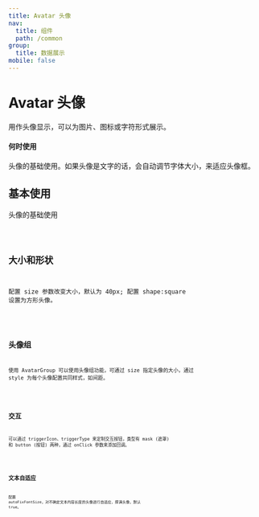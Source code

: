 ```yaml
---
title: Avatar 头像
nav:
  title: 组件
  path: /common
group:
  title: 数据展示
mobile: false
---
```


# Avatar 头像

用作头像显示，可以为图片、图标或字符形式展示。

#### 何时使用

头像的基础使用。如果头像是文字的话，会自动调节字体大小，来适应头像框。

## 基本使用

头像的基础使用

<code src="./demos/index1.tsx" />

## 大小和形状

配置 size 参数改变大小，默认为 40px; 配置 shape:square 设置为方形头像。

<code src="./demos/index2.tsx" />

## 头像组

使用 AvatarGroup 可以使用头像组功能，可通过 size 指定头像的大小，通过 style 为每个头像配置共同样式，如间距。

<code src="./demos/index3.tsx" />

## 交互

可以通过 triggerIcon、triggerType 来定制交互按钮，类型有 mask (遮罩) 和 button (按钮) 两种，通过 onClick 参数来添加回调。

<code src="./demos/index4.tsx" />

## 文本自适应

配置 autoFixFontSize，对不确定文本内容长度的头像进行自适应，撑满头像，默认 true。

<code src="./demos/index5.tsx" />

<API />
